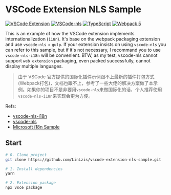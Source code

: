 # VSCode Extension NLS Sample

[![VSCode Extension](https://img.shields.io/badge/Framework-VSCode-0066b8)](https://code.visualstudio.com/api)
[![VSCode-nls](https://img.shields.io/badge/Framework-vscode--nls-0066b8)](https://github.com/microsoft/vscode-nls)
[![TypeScript](https://img.shields.io/badge/Language-TypeScript-3178c6)](https://www.typescriptlang.org/)
[![Webpack 5](https://img.shields.io/badge/Develop-webpack-eaf8ff)](https://webpack.js.org/concepts/)

This is an example of how the VSCode extension implements internationalization (`i18n`). It's base on the webpack packaging extension and use `vscode-nls` + `gulp`.
If your extension insists on using `vscode-nls` you can refer to this sample, but if it's not necessary, I recommand you to use `vscode-nls-i18n` will be convenient. 
BTW, as my test, vscode-nls cannot support `web extension` packaging, even packed successfully, cannot display multiple languages.

> 由于 VSCode 官方提供的国际化插件示例跟不上最新的插件打包方式(Webpack打包)，文档也跟不上，参考了一些大佬的解决方案做了本示例。如果你的项目不是非要用`vscode-nls`来做国际化的话，个人推荐使用`vscode-nls-i18n`来实现会更为方便。

Refs:
* [vscode-nls-i18n](https://github.com/axetroy/vscode-nls-i18n)
* [vscode-nls](https://github.com/microsoft/vscode-nls)
* [Microsoft i18n Sample](https://github.com/microsoft/vscode-extension-samples/tree/main/i18n-sample)


## Start

```bash
# 0. Clone project
git clone https://github.com/LinLzis/vscode-extension-nls-sample.git

# 1. Install dependencies
yarn

# 2. Extension package
npx vsce package
```
